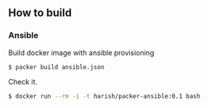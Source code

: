 ## How to build

### Ansible

Build docker image with ansible provisioning

```
$ packer build ansible.json
```

Check it.

```bash
$ docker run --rm -i -t harish/packer-ansible:0.1 bash
```

